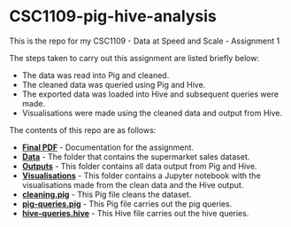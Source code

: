 # CSC1109-pig-hive-analysis

This is the repo for my CSC1109 - Data at Speed and Scale - Assignment 1

The steps taken to carry out this assignment are listed briefly below:

- The data was read into Pig and cleaned.
- The cleaned data was queried using Pig and Hive.
- The exported data was loaded into Hive and subsequent queries were made.
- Visualisations were made using the cleaned data and output from Hive.

The contents of this repo are as follows:

- [**Final PDF**](./CSC1109-hive-and-pig-analysis.pdf) - Documentation for the assignment.
- [**Data**](./data) - The folder that contains the supermarket sales dataset.
- [**Outputs**](./outputs) - This folder contains all data output from Pig and Hive.
- [**Visualisations**](./visualisations) - This folder contains a Jupyter notebook with the visualisations made from the clean data and the Hive output.
- [**cleaning.pig**](./cleaning.pig) - This Pig file cleans the dataset.
- [**pig-queries.pig**](./pig-queries.pig) - This Pig file carries out the pig queries.
- [**hive-queries.hive**](./hive-queries.hive) - This Hive file carries out the hive queries.

